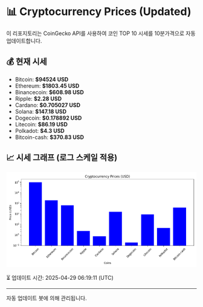 
# 📊 Cryptocurrency Prices (Updated)

이 리포지토리는 CoinGecko API를 사용하여 코인 TOP 10 시세를 10분가격으로 자동 업데이트합니다.

## 💰 현재 시세
- Bitcoin: **$94524 USD**
- Ethereum: **$1803.45 USD**
- Binancecoin: **$608.98 USD**
- Ripple: **$2.28 USD**
- Cardano: **$0.705027 USD**
- Solana: **$147.18 USD**
- Dogecoin: **$0.178892 USD**
- Litecoin: **$86.19 USD**
- Polkadot: **$4.3 USD**
- Bitcoin-cash: **$370.83 USD**

## 📈 시세 그래프 (로그 스케일 적용)
![Crypto Prices](crypto_prices.png)

⏳ 업데이트 시간: 2025-04-29 06:19:11 (UTC)

---
자동 업데이트 봇에 의해 관리됩니다.
